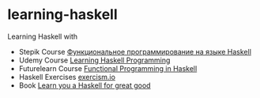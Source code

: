 # learning-haskell
Learning Haskell with

* Stepik Course [Функциональное программирование на языке Haskell](https://stepik.org/course/75)
* Udemy Course [Learning Haskell Programming](https://www.udemy.com/learning-haskell-programming/)
* Futurelearn Course [Functional Programming in Haskell](https://www.futurelearn.com/courses/functional-programming-haskell/)
* Haskell Exercises [exercism.io](http://exercism.io/languages/haskell/about)
* Book [Learn you a Haskell for great good](http://learnyouahaskell.com/)

